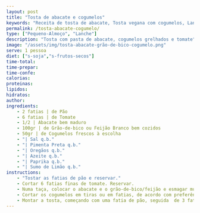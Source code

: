 ```yaml
---
layout: post
title: "Tosta de abacate e cogumelos"
keywords: "Receita de tosta de abacate, Tosta vegana com cogumelos, Lanche saudável com abacate, Como fazer tosta de cogumelos grelhados, Pequeno-almoço vegano fácil"
permalink: /tosta-abacate-cogumelo/
type: ["Pequeno-Almoço", "Lanche"]
description: "Tosta com pasta de abacate, cogumelos grelhados e tomate"
image: "/assets/img/tosta-abacate-grão-de-bico-cogumelo.png"
serve: 1 pessoa
diet: ["s-soja","s-frutos-secos"]
time-total: 
time-prepar: 
time-confe: 
calorias:
proteinas:
lipidos:
hidratos:
author: 
ingredients:
    - 2 fatias | de Pão
    - 6 fatias | de Tomate
    - 1/2 | Abacate bem maduro
    - 100gr | de Grão-de-bico ou Feijão Branco bem cozidos
    - 50gr | de Cogumelos frescos à escolha
    - "| Sal q.b."
    - "| Pimenta Preta q.b."
    - "| Oregãos q.b."
    - "| Azeite q.b."
    - "| Paprika q.b."
    - "| Sumo de Limão q.b."
instructions:
    - "Tostar as fatias de pão e reservar."
    - Cortar 6 fatias finas de tomate. Reservar.
    - Numa taça, colocar o abacate e o grão-de-bico/feijão e esmagar muito bem até criar uma pasta. Temperar com sal, pimenta preta e sumo de limão a gosto. Reservar.
    - Cortar os cogumelos em tiras ou em fatias, de acordo com preferência. Aquecer um fio de azeite numa frigideira e adicionar os cogumelos. Temperar com paprika e mexer bem, deixando cozinhar até que toda a água dos cogumelos for libertada. Reservar.
    - Montar a tosta, começando com uma fatia de pão, seguida  de 3 fatias de tomate. Temperar o tomate (opcional) com um pouco de sal, pimenta preta e oregãos. Por cima, adicionar metade da pasta de abacate e dispor metade dos cogumelos por cima. Finalizar com umas gotas de limão. Repetir o processo e está pronto a servir.
---
```


